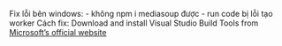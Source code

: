 Fix lỗi bên windows:
    - không npm i mediasoup được
    - run code bị lỗi tạo worker
    Cách fix: Download and install Visual Studio Build Tools from [Microsoft’s official website](https://visualstudio.microsoft.com/visual-cpp-build-tools/)